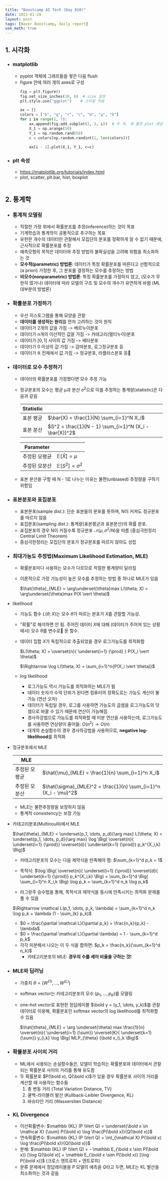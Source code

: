 ```yaml
---
title: "Boostcamp AI Tech (Day 010)"
date: 2021-01-29
layout: post
tags: [Naver Boostcamp, daily report]
use_math: true
---
```


## 1. 시각화

* ### matplotlib
    * pyplot 객체에 그래프들을 쌓은 다음 flush
    * figure 안에 여러 개의 axes로 구성
        ```python
        fig = plt.figure()
        fig.set_size_inches(10, 6)  # size 설정
        plt.style.use("ggplot")    # 스타일 적용

        ax = []
        colors = ["b", "g", "r", "c", "m", "y", "k"]
        for i in range(1, 7):
            ax.append(fig.add_subplot(2, 3, i))  # 두 개, 세 줄의 plot 생성
            X_1 = np.arange(50)
            Y_1 = np.random.rand(50)
            c = colors[np.random.randint(1, len(colors))]

            ax[i - 1].plot(X_1, Y_1, c=c)
        ```
* ### plt 속성
    * https://matplotlib.org/tutorials/index.html
    * plot, scatter, plt.bar, hist, boxplot
<br><br>

## 2. 통계학

* ### 통계적 모델링
    * 적절한 가정 위에서 확률분포를 추정(inference)하는 것이 목표
    * 기계학습과 통계학이 공통적으로 추구하는 목표
    * 유한한 개수의 데이터만 관찰해서 모집단의 분포를 정확하게 알 수 없기 때문에, 근사적으로 확률분포를 추정
    * 예측모형의 목적은 데이터와 추정 방법의 불확실성을 고려해 위험을 최소화하는 것
    * **모수적(parametric) 방법론**: 데이터가 특정 확률분포를 따른다고 선험적으로(a priori) 가정한 후, 그 분포를 결정하는 모수를 추정하는 방법
    * **비모수(nonparametric) 방법론**: 특정 확률분포를 가정하지 않고, (모수가 무한히 많거나) 데이터에 따라 모델의 구조 및 모수의 개수가 유연하게 바뀜 (ML 대부분의 방법론)
* ### 확률분포 가정하기
    * 우선 히스토그램을 통해 모양을 관찰
    * **데이터를 생성하는 원리**를 먼저 고려하는 것이 원칙
    * 데이터가 2개의 값을 가짐 -> 베르누이분포
    * 데이터가 n개의 이산적인 값을 가짐 -> 카테고리(멀티누이)분포
    * 데이터가 $[0,1]$ 사이의 값 가짐 -> 베타분포
    * 데이터가 0 이상의 값 가짐 -> 감마분포, 로그정규분포 등
    * 데이터가 $\mathbb R$ 전체에서 값 가짐 -> 정규분포, 라플라스분포 등
* ### 데이터로 모수 추정하기
    * 데이터의 확률분포를 가정했다면 모수 추정 가능
    * 정규분포의 모수는 평균 $\mu$과 분산 $\sigma^2$으로 이를 추정하는 통계량(statistic)은 다음과 같음

        |Statistic||
        |---|---|
        |표본 평균|$\bar{X} = \frac{1}{N} \sum_{i=1}^N X_i$|
        |표본 분산|$S^2 = \frac{1}{N - 1} \sum_{i=1}^N (X_i - \bar{X})^2$|

        |Parameter||
        |---|---|
        |추정된 모평균|$\mathbb E [\bar{X}] = \mu$|
        |추정된 모분산|$\mathbb E [S^2] = \sigma^2$|

    * 표본 분산을 구할 때 N - 1로 나누는 이유는 불편(unbiased) 추정량을 구하기 위함임

* ### 표본분포와 표집분포
    * 표본분포(sample dist.): 단순 표본들의 분포를 뜻하며, N이 커져도 정규분포를 따르지 않음
    * 표집분포(sampling dist.): 통계량(표본평균과 표본분산)의 확률 분포.
    * 표집분포의 경우 N이 커질수록 정규분포 $\mathcal N (\mu, \sigma^2 / N)$을 따름 (중심극한정리 Central Limit Theorem)
    * 중심극한정리는 모집단의 분포가 정규분포를 따르지 않아도 성립
* ### 최대가능도 추정법(Maximum Likelihood Estimation, MLE)
    * 확률분포마다 사용하는 모수가 다르므로 적절한 통계량이 달라짐
    * 이론적으로 가장 가능성이 높은 모수를 추정하는 방법 중 하나로 MLE가 있음

        $\hat{\theta}_{MLE} = \arg\underset{\theta}max L(\theta; X) = \arg\underset{\theta}max P(X \vert \theta)$
    
* likelihood
    * 가능도 함수 $L(\theta; X)$는 모수 $\theta$가 따르는 분포가 $X$를 관찰할 가능성.
    * "확률"로 해석하면 안 됨. 주어진 데이터 $X$에 대해 (데이터가 주어져 있는 상황에서) 모수 $\theta$를 변수로 둔 함수.
    * 데이터 집합 $X$가 독립적으로 추출되었을 경우 로그가능도를 최적화함

        $L(\theta; X) = \overset{n}{ \underset{i=1} {\prod} } P(X_i \vert \theta)$

        $\Rightarrow \log L(\theta; X) = \sum_{i=1}^n{P(X_i \vert \theta)}$

    * log likelihood
        * 로그가능도 역시 가능도를 최적화하는 MLE가 됨
        * 데이터 숫자가 수억 단위가 된다면 컴퓨터의 정확도로는 가능도 계산이 불가능 (연산 오차)
        * 데이터가 독립일 경우, 로그를 사용하면 가능도의 곱셈을 로그가능도의 덧셈으로 바꿀 수 있기 때문에 연산이 가능해짐
        * 경사하강법으로 가능도를 최적화할 때 미분 연산을 사용하는데, 로그가능도를 사용하면 연상량이 줄어듦: $O(n^2) \rightarrow O(n)$
        * 대개의 손실함수의 경우 경사하강법을 사용하므로, **negative log-likelihood**를 최적화 
* 정규분포에서 MLE

    |MLE||
    |---|---|
    |추정된 모평균|$\hat{\mu}_{MLE} = \frac{1}{n} \sum_{i=1}^n X_i$|
    |추정된 모분산|$\hat{\sigma}_{MLE}^2 = \frac{1}{n} \sum_{i=1}^n (X_i - \mu)^2$|

    * MLE는 불편추정량을 보장하지 않음
    * 통계적 consistency는 보장 가능
* 카테고리분포(Multinoulli)에서 MLE

    $\hat{\theta}_{MLE} = \underset{p_1, \dots, p_d}{\arg max} L(\theta; X) = \underset{p_1, \dots, p_d}{\arg max} \log \Big( \overset{n}{ \underset{i=1} {\prod}} \overset{d}{ \underset{k=1} {\prod}} p_k^{X_i,k} \Big)$

    * 카테고리분포의 모수는 다음 제약식을 만족해야 함: $\sum_{k=1}^d p_k = 1$

    * 목적식: $\log \Big( \overset{n}{ \underset{i=1} {\prod}} \overset{d}{ \underset{k=1} {\prod}} p_k^{X_i,k} \Big) = \sum_{k=1}^d \Big( \sum_{i=1}^n X_i,k \Big) \log p_k = \sum_{k=1}^d n_k \log p_k$

    * 라그랑주 승수법을 통해, 목적식과 제약식을 동시에 만족시키는 최적화 문제를 풀 수 있음

    $\Rightarrow \mathcal L(p_1, \dots, p_k, \lambda) = \sum_{k=1}^d n_k \log p_k + \lambda (1 - \sum_{k} p_k)$

    * $0 = \frac{\partial \mathcal L}{\partial p_k} = \frac{n_k}{p_k} - \lambda$
    * $0 = \frac{\partial \mathcal L}{\partial \lambda} = 1 - \sum_{k=1}^d p_k$
    * 각각 미분해서 나오는 이 두 식을 합하면: $p_k = \frac{n_k}{\sum_{k=1}^d n_k}$
        * 카테고리분포의 MLE: **경우의 수를 세어 비율을 구하는 것!**
* ### MLE와 딥러닝
    * 가중치 $\theta = (W^{(1)}, \dots, W^{(L)})$
    * softmax vector는 카테고리분포의 모수 $(p_1, \dots, p_K)$를 모델링
    * one-hot vector로 표현한 정답레이블 $\bold y = (y_1, \dots, y_k)$를 관찰데이터로 이용해, 확률분포인 softmax vector의 log likelihood를 최적화할 수 있음

        $\hat{\theta}_{MLE} = \arg \underset{\theta} max \frac{1}{n} \overset{n}{ \underset{i=1} {\sum}} \overset{K}{ \underset{k=1} {\sum}} y_{i,k} \log \Big( MLP_{\theta} (\bold x_i)_k \Big)$
* ### 확뷸분포 사이의 거리
    * ML에서 사용되는 손실함수들은, 모델이 학습하는 확률분포와 데이터에서 관찰되는 확률분포 사이의 거리를 통해 유도함
    * 두 확률분포 $P(\bold x), Q(\bold x)$가 있을 경우 확률분포 사이의 거리를 계산할 때 사용하는 함수들
        1) 총 변동 거리 (Total Variation Distance, TV)
        2) 쿨백-라이블러 발산 (Kullback-Leibler Divergence, KL)
        3) 바슈타인 거리 (Wasserstien Distance)
* ### KL Divergence
    * 이산확률변수: $\mathbb {KL} (P \Vert Q) = \underset{\bold x \in \mathcal X} {\sum} P(\bold x) \log \frac{P(\bold x)}{Q(\bold x)}$
    * 연속확률변수: $\mathbb {KL} (P \Vert Q) = \int_{\mathcal X} P(\bold x) \log \frac{P(\bold x)}{Q(\bold x)}$
    * 분해: $\mathbb {KL} (P \Vert Q) = - \mathbb E_{\bold x \sim P(\bold x)} [\log Q(\bold x)] + \mathbb E_{\bold x \sim P(\bold x)} [\log P(\bold x)]$ (크로스 엔트로피 + 엔트로피)
    * 분류 문제에서 정답레이블을 $P$ 모델의 예측을 $Q$라고 두면, MLE는 KL 발산을 최소화하는 것과 같음
<br><br>